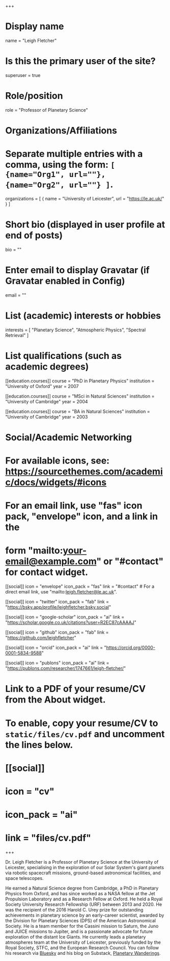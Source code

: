 +++
# Display name
name = "Leigh Fletcher"

# Is this the primary user of the site?
superuser = true

# Role/position
role = "Professor of Planetary Science"

# Organizations/Affiliations
#   Separate multiple entries with a comma, using the form: `[ {name="Org1", url=""}, {name="Org2", url=""} ]`.
organizations = [ { name = "University of Leicester", url = "https://le.ac.uk/" } ]

# Short bio (displayed in user profile at end of posts)
bio = ""

# Enter email to display Gravatar (if Gravatar enabled in Config)
email = ""

# List (academic) interests or hobbies
interests = [
  "Planetary Science",
  "Atmospheric Physics",
  "Spectral Retrieval"
]

# List qualifications (such as academic degrees)
[[education.courses]]
  course = "PhD in Planetary Physics"
  institution = "University of Oxford"
  year = 2007

[[education.courses]]
  course = "MSci in Natural Sciences"
  institution = "University of Cambridge"
  year = 2004

[[education.courses]]
  course = "BA in Natural Sciences"
  institution = "University of Cambridge"
  year = 2003

# Social/Academic Networking
# For available icons, see: https://sourcethemes.com/academic/docs/widgets/#icons
#   For an email link, use "fas" icon pack, "envelope" icon, and a link in the
#   form "mailto:your-email@example.com" or "#contact" for contact widget.

[[social]]
  icon = "envelope"
  icon_pack = "fas"
  link = "#contact"  # For a direct email link, use "mailto:leigh.fletcher@le.ac.uk".

[[social]]
  icon = "twitter"
  icon_pack = "fab"
  link = "https://bsky.app/profile/leighfletcher.bsky.social"

[[social]]
  icon = "google-scholar"
  icon_pack = "ai"
  link = "https://scholar.google.co.uk/citations?user=R2EC87cAAAAJ"

[[social]]
  icon = "github"
  icon_pack = "fab"
  link = "https://github.com/leighfletcher"

[[social]]
    icon = "orcid"
    icon_pack = "ai"
    link = "https://orcid.org/0000-0001-5834-9588"  

[[social]]
        icon = "publons"
        icon_pack = "ai"
        link = "https://publons.com/researcher/1747661/leigh-fletcher/"


# Link to a PDF of your resume/CV from the About widget.
# To enable, copy your resume/CV to `static/files/cv.pdf` and uncomment the lines below.
# [[social]]
#   icon = "cv"
#   icon_pack = "ai"
#   link = "files/cv.pdf"

+++

Dr. Leigh Fletcher is a Professor of Planetary Science at the University of Leicester, specialising in the exploration of our Solar System's giant planets via robotic spacecraft missions, ground-based astronomical facilities, and space telescopes.  

He earned a Natural Science degree from Cambridge, a PhD in Planetary Physics from Oxford, and has since worked as a NASA fellow at the Jet Propulsion Laboratory and as a Research Fellow at Oxford. He held a Royal Society University Research Fellowship (URF) between 2013 and 2020.  He was the recipient of the 2016 Harold C. Urey prize for outstanding achievements in planetary science by an early-career scientist, awarded by the Division for Planetary Sciences (DPS) of the American Astronomical Society.  He is a team member for the Cassini mission to Saturn, the Juno and JUICE missions to Jupiter, and is a passionate advocate for future exploration of the distant Ice Giants.  He currently leads a planetary atmospheres team at the University of Leicester, previously funded by the Royal Society, STFC, and the European Research Council.  You can follow his research via [Bluesky](https://bsky.app/profile/leighfletcher.bsky.social) and his blog on Substack, [Planetary Wanderings](https://leighfletcher.substack.com/).  
